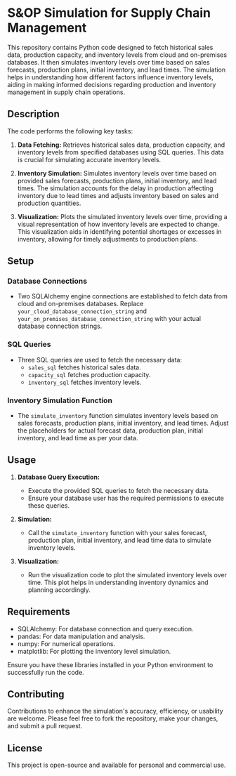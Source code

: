 # S&OP Simulation for Supply Chain Management

This repository contains Python code designed to fetch historical sales data, production capacity, and inventory levels from cloud and on-premises databases. It then simulates inventory levels over time based on sales forecasts, production plans, initial inventory, and lead times. The simulation helps in understanding how different factors influence inventory levels, aiding in making informed decisions regarding production and inventory management in supply chain operations.

## Description

The code performs the following key tasks:

1. **Data Fetching:** Retrieves historical sales data, production capacity, and inventory levels from specified databases using SQL queries. This data is crucial for simulating accurate inventory levels.
   
2. **Inventory Simulation:** Simulates inventory levels over time based on provided sales forecasts, production plans, initial inventory, and lead times. The simulation accounts for the delay in production affecting inventory due to lead times and adjusts inventory based on sales and production quantities.

3. **Visualization:** Plots the simulated inventory levels over time, providing a visual representation of how inventory levels are expected to change. This visualization aids in identifying potential shortages or excesses in inventory, allowing for timely adjustments to production plans.

## Setup

### Database Connections
- Two SQLAlchemy engine connections are established to fetch data from cloud and on-premises databases. Replace `your_cloud_database_connection_string` and `your_on_premises_database_connection_string` with your actual database connection strings.

### SQL Queries
- Three SQL queries are used to fetch the necessary data:
  - `sales_sql` fetches historical sales data.
  - `capacity_sql` fetches production capacity.
  - `inventory_sql` fetches inventory levels.

### Inventory Simulation Function
- The `simulate_inventory` function simulates inventory levels based on sales forecasts, production plans, initial inventory, and lead times. Adjust the placeholders for actual forecast data, production plan, initial inventory, and lead time as per your data.

## Usage

1. **Database Query Execution:**
   - Execute the provided SQL queries to fetch the necessary data.
   - Ensure your database user has the required permissions to execute these queries.

2. **Simulation:**
   - Call the `simulate_inventory` function with your sales forecast, production plan, initial inventory, and lead time data to simulate inventory levels.

3. **Visualization:**
   - Run the visualization code to plot the simulated inventory levels over time. This plot helps in understanding inventory dynamics and planning accordingly.

## Requirements

- SQLAlchemy: For database connection and query execution.
- pandas: For data manipulation and analysis.
- numpy: For numerical operations.
- matplotlib: For plotting the inventory level simulation.

Ensure you have these libraries installed in your Python environment to successfully run the code.

## Contributing
Contributions to enhance the simulation's accuracy, efficiency, or usability are welcome. Please feel free to fork the repository, make your changes, and submit a pull request.

## License
This project is open-source and available for personal and commercial use.
